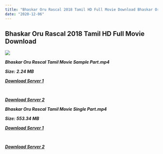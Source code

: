```yaml
---
title: "Bhaskar Oru Rascal 2018 Tamil HD Full Movie Download Bhaskar Oru Rascal Tamil HD Movie Download"
date: "2020-12-06"
---
```


## Bhaskar Oru Rascal 2018 Tamil HD Full Movie Download 

![](https://images.moviebuff.com/ed9be68c-e819-409c-9a34-976fcc192b6d?w=1000)

**_Bhaskar Oru Rascal Tamil Movie Sample Part.mp4_**

**_Size:_** **_2.24 MB_**

**_[Download Server 1](http://b2.wetransfer.vip/files/Tamil{525e4ed8fa01f01a9103e1e2d0de788082fff3ddd3718eaf08f87fc8fd9b0ee6}20Movies/Tamil{525e4ed8fa01f01a9103e1e2d0de788082fff3ddd3718eaf08f87fc8fd9b0ee6}202018{525e4ed8fa01f01a9103e1e2d0de788082fff3ddd3718eaf08f87fc8fd9b0ee6}20Movies/Bhaskar{525e4ed8fa01f01a9103e1e2d0de788082fff3ddd3718eaf08f87fc8fd9b0ee6}20Oru{525e4ed8fa01f01a9103e1e2d0de788082fff3ddd3718eaf08f87fc8fd9b0ee6}20Rascal{525e4ed8fa01f01a9103e1e2d0de788082fff3ddd3718eaf08f87fc8fd9b0ee6}20(2018)/Bhaskar{525e4ed8fa01f01a9103e1e2d0de788082fff3ddd3718eaf08f87fc8fd9b0ee6}20Oru{525e4ed8fa01f01a9103e1e2d0de788082fff3ddd3718eaf08f87fc8fd9b0ee6}20Rascal{525e4ed8fa01f01a9103e1e2d0de788082fff3ddd3718eaf08f87fc8fd9b0ee6}20(2018){525e4ed8fa01f01a9103e1e2d0de788082fff3ddd3718eaf08f87fc8fd9b0ee6}20HDRip/Bhaskar{525e4ed8fa01f01a9103e1e2d0de788082fff3ddd3718eaf08f87fc8fd9b0ee6}20Oru{525e4ed8fa01f01a9103e1e2d0de788082fff3ddd3718eaf08f87fc8fd9b0ee6}20Rascal{525e4ed8fa01f01a9103e1e2d0de788082fff3ddd3718eaf08f87fc8fd9b0ee6}20Sample{525e4ed8fa01f01a9103e1e2d0de788082fff3ddd3718eaf08f87fc8fd9b0ee6}20(640x360).mp4)_**

**_[  
](http://b2.wetransfer.vip/files/Tamil{525e4ed8fa01f01a9103e1e2d0de788082fff3ddd3718eaf08f87fc8fd9b0ee6}20Movies/Tamil{525e4ed8fa01f01a9103e1e2d0de788082fff3ddd3718eaf08f87fc8fd9b0ee6}202018{525e4ed8fa01f01a9103e1e2d0de788082fff3ddd3718eaf08f87fc8fd9b0ee6}20Movies/Bhaskar{525e4ed8fa01f01a9103e1e2d0de788082fff3ddd3718eaf08f87fc8fd9b0ee6}20Oru{525e4ed8fa01f01a9103e1e2d0de788082fff3ddd3718eaf08f87fc8fd9b0ee6}20Rascal{525e4ed8fa01f01a9103e1e2d0de788082fff3ddd3718eaf08f87fc8fd9b0ee6}20(2018)/Bhaskar{525e4ed8fa01f01a9103e1e2d0de788082fff3ddd3718eaf08f87fc8fd9b0ee6}20Oru{525e4ed8fa01f01a9103e1e2d0de788082fff3ddd3718eaf08f87fc8fd9b0ee6}20Rascal{525e4ed8fa01f01a9103e1e2d0de788082fff3ddd3718eaf08f87fc8fd9b0ee6}20(2018){525e4ed8fa01f01a9103e1e2d0de788082fff3ddd3718eaf08f87fc8fd9b0ee6}20HDRip/Bhaskar{525e4ed8fa01f01a9103e1e2d0de788082fff3ddd3718eaf08f87fc8fd9b0ee6}20Oru{525e4ed8fa01f01a9103e1e2d0de788082fff3ddd3718eaf08f87fc8fd9b0ee6}20Rascal{525e4ed8fa01f01a9103e1e2d0de788082fff3ddd3718eaf08f87fc8fd9b0ee6}20Sample{525e4ed8fa01f01a9103e1e2d0de788082fff3ddd3718eaf08f87fc8fd9b0ee6}20(640x360).mp4)_**

**_[Download Server 2](http://b2.wetransfer.vip/files/Tamil{525e4ed8fa01f01a9103e1e2d0de788082fff3ddd3718eaf08f87fc8fd9b0ee6}20Movies/Tamil{525e4ed8fa01f01a9103e1e2d0de788082fff3ddd3718eaf08f87fc8fd9b0ee6}202018{525e4ed8fa01f01a9103e1e2d0de788082fff3ddd3718eaf08f87fc8fd9b0ee6}20Movies/Bhaskar{525e4ed8fa01f01a9103e1e2d0de788082fff3ddd3718eaf08f87fc8fd9b0ee6}20Oru{525e4ed8fa01f01a9103e1e2d0de788082fff3ddd3718eaf08f87fc8fd9b0ee6}20Rascal{525e4ed8fa01f01a9103e1e2d0de788082fff3ddd3718eaf08f87fc8fd9b0ee6}20(2018)/Bhaskar{525e4ed8fa01f01a9103e1e2d0de788082fff3ddd3718eaf08f87fc8fd9b0ee6}20Oru{525e4ed8fa01f01a9103e1e2d0de788082fff3ddd3718eaf08f87fc8fd9b0ee6}20Rascal{525e4ed8fa01f01a9103e1e2d0de788082fff3ddd3718eaf08f87fc8fd9b0ee6}20(2018){525e4ed8fa01f01a9103e1e2d0de788082fff3ddd3718eaf08f87fc8fd9b0ee6}20HDRip/Bhaskar{525e4ed8fa01f01a9103e1e2d0de788082fff3ddd3718eaf08f87fc8fd9b0ee6}20Oru{525e4ed8fa01f01a9103e1e2d0de788082fff3ddd3718eaf08f87fc8fd9b0ee6}20Rascal{525e4ed8fa01f01a9103e1e2d0de788082fff3ddd3718eaf08f87fc8fd9b0ee6}20Sample{525e4ed8fa01f01a9103e1e2d0de788082fff3ddd3718eaf08f87fc8fd9b0ee6}20(640x360).mp4)_**

**_Bhaskar Oru Rascal Tamil Movie Single Part.mp4_**

**_Size:_** **_553.34 MB_**

**_[Download Server 1](http://b2.wetransfer.vip/files/Tamil{525e4ed8fa01f01a9103e1e2d0de788082fff3ddd3718eaf08f87fc8fd9b0ee6}20Movies/Tamil{525e4ed8fa01f01a9103e1e2d0de788082fff3ddd3718eaf08f87fc8fd9b0ee6}202018{525e4ed8fa01f01a9103e1e2d0de788082fff3ddd3718eaf08f87fc8fd9b0ee6}20Movies/Bhaskar{525e4ed8fa01f01a9103e1e2d0de788082fff3ddd3718eaf08f87fc8fd9b0ee6}20Oru{525e4ed8fa01f01a9103e1e2d0de788082fff3ddd3718eaf08f87fc8fd9b0ee6}20Rascal{525e4ed8fa01f01a9103e1e2d0de788082fff3ddd3718eaf08f87fc8fd9b0ee6}20(2018)/Bhaskar{525e4ed8fa01f01a9103e1e2d0de788082fff3ddd3718eaf08f87fc8fd9b0ee6}20Oru{525e4ed8fa01f01a9103e1e2d0de788082fff3ddd3718eaf08f87fc8fd9b0ee6}20Rascal{525e4ed8fa01f01a9103e1e2d0de788082fff3ddd3718eaf08f87fc8fd9b0ee6}20(2018){525e4ed8fa01f01a9103e1e2d0de788082fff3ddd3718eaf08f87fc8fd9b0ee6}20HDRip/Bhaskar{525e4ed8fa01f01a9103e1e2d0de788082fff3ddd3718eaf08f87fc8fd9b0ee6}20Oru{525e4ed8fa01f01a9103e1e2d0de788082fff3ddd3718eaf08f87fc8fd9b0ee6}20Rascal{525e4ed8fa01f01a9103e1e2d0de788082fff3ddd3718eaf08f87fc8fd9b0ee6}20Single{525e4ed8fa01f01a9103e1e2d0de788082fff3ddd3718eaf08f87fc8fd9b0ee6}20Part{525e4ed8fa01f01a9103e1e2d0de788082fff3ddd3718eaf08f87fc8fd9b0ee6}20(640x360).mp4)_**

**_[  
](http://b2.wetransfer.vip/files/Tamil{525e4ed8fa01f01a9103e1e2d0de788082fff3ddd3718eaf08f87fc8fd9b0ee6}20Movies/Tamil{525e4ed8fa01f01a9103e1e2d0de788082fff3ddd3718eaf08f87fc8fd9b0ee6}202018{525e4ed8fa01f01a9103e1e2d0de788082fff3ddd3718eaf08f87fc8fd9b0ee6}20Movies/Bhaskar{525e4ed8fa01f01a9103e1e2d0de788082fff3ddd3718eaf08f87fc8fd9b0ee6}20Oru{525e4ed8fa01f01a9103e1e2d0de788082fff3ddd3718eaf08f87fc8fd9b0ee6}20Rascal{525e4ed8fa01f01a9103e1e2d0de788082fff3ddd3718eaf08f87fc8fd9b0ee6}20(2018)/Bhaskar{525e4ed8fa01f01a9103e1e2d0de788082fff3ddd3718eaf08f87fc8fd9b0ee6}20Oru{525e4ed8fa01f01a9103e1e2d0de788082fff3ddd3718eaf08f87fc8fd9b0ee6}20Rascal{525e4ed8fa01f01a9103e1e2d0de788082fff3ddd3718eaf08f87fc8fd9b0ee6}20(2018){525e4ed8fa01f01a9103e1e2d0de788082fff3ddd3718eaf08f87fc8fd9b0ee6}20HDRip/Bhaskar{525e4ed8fa01f01a9103e1e2d0de788082fff3ddd3718eaf08f87fc8fd9b0ee6}20Oru{525e4ed8fa01f01a9103e1e2d0de788082fff3ddd3718eaf08f87fc8fd9b0ee6}20Rascal{525e4ed8fa01f01a9103e1e2d0de788082fff3ddd3718eaf08f87fc8fd9b0ee6}20Single{525e4ed8fa01f01a9103e1e2d0de788082fff3ddd3718eaf08f87fc8fd9b0ee6}20Part{525e4ed8fa01f01a9103e1e2d0de788082fff3ddd3718eaf08f87fc8fd9b0ee6}20(640x360).mp4)_**

**_[Download Server 2](http://b2.wetransfer.vip/files/Tamil{525e4ed8fa01f01a9103e1e2d0de788082fff3ddd3718eaf08f87fc8fd9b0ee6}20Movies/Tamil{525e4ed8fa01f01a9103e1e2d0de788082fff3ddd3718eaf08f87fc8fd9b0ee6}202018{525e4ed8fa01f01a9103e1e2d0de788082fff3ddd3718eaf08f87fc8fd9b0ee6}20Movies/Bhaskar{525e4ed8fa01f01a9103e1e2d0de788082fff3ddd3718eaf08f87fc8fd9b0ee6}20Oru{525e4ed8fa01f01a9103e1e2d0de788082fff3ddd3718eaf08f87fc8fd9b0ee6}20Rascal{525e4ed8fa01f01a9103e1e2d0de788082fff3ddd3718eaf08f87fc8fd9b0ee6}20(2018)/Bhaskar{525e4ed8fa01f01a9103e1e2d0de788082fff3ddd3718eaf08f87fc8fd9b0ee6}20Oru{525e4ed8fa01f01a9103e1e2d0de788082fff3ddd3718eaf08f87fc8fd9b0ee6}20Rascal{525e4ed8fa01f01a9103e1e2d0de788082fff3ddd3718eaf08f87fc8fd9b0ee6}20(2018){525e4ed8fa01f01a9103e1e2d0de788082fff3ddd3718eaf08f87fc8fd9b0ee6}20HDRip/Bhaskar{525e4ed8fa01f01a9103e1e2d0de788082fff3ddd3718eaf08f87fc8fd9b0ee6}20Oru{525e4ed8fa01f01a9103e1e2d0de788082fff3ddd3718eaf08f87fc8fd9b0ee6}20Rascal{525e4ed8fa01f01a9103e1e2d0de788082fff3ddd3718eaf08f87fc8fd9b0ee6}20Single{525e4ed8fa01f01a9103e1e2d0de788082fff3ddd3718eaf08f87fc8fd9b0ee6}20Part{525e4ed8fa01f01a9103e1e2d0de788082fff3ddd3718eaf08f87fc8fd9b0ee6}20(640x360).mp4)_**
